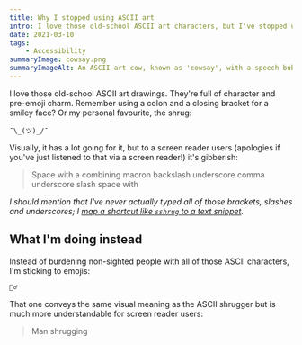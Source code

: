```yaml
---
title: Why I stopped using ASCII art
intro: I love those old-school ASCII art characters, but I've stopped using them as they're not accessible.
date: 2021-03-10
tags:
    - Accessibility
summaryImage: cowsay.png
summaryImageAlt: An ASCII art cow, known as 'cowsay', with a speech bubble saying "Emojis are more accessible than ASCII art"
---
```


I love those old-school ASCII art drawings. They're full of character and pre-emoji charm. Remember using a colon and a closing bracket for a smiley face? Or my personal favourite, the shrug:

```
¯\_(ツ)_/¯
```

Visually, it has a lot going for it, but to a screen reader users (apologies if you've just listened to that via a screen reader!) it's gibberish:

> Space with a combining macron backslash underscore comma underscore slash space with

<i>I should mention that I've never actually typed all of those brackets, slashes and underscores; I [map a shortcut like `sshrug` to a text snippet](/blog/text-snippets-on-apple-devices).</i>


## What I'm doing instead

Instead of burdening non-sighted people with all of those ASCII characters, I'm sticking to emojis:

```
🤷‍♂️
```

That one conveys the same visual meaning as the ASCII shrugger but is much more understandable for screen reader users:

> Man shrugging
